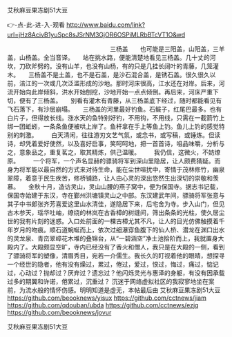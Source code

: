 
艾秋麻豆果冻剧51大豆




👉-点-此-进-入-观看  http://www.baidu.com/link?url=jHz8AcivB1yuSpc8sJSrNM3GjOR6OSPiMLRbBTcVT1O&wd




　　　　　　　　　　　　　　　　　三杨盖　　也可能是三阳盖，山阳盖，三羊盖，山杨盖。全当音译。　　站在挑水路，便能清楚地看见三杨盖。几十丈的河坎，刀砍斧劈的。没有山羊，也没有山杨，有的只是几挂长阔叶的青藤，几笼灌木。　　三杨盖不是土盖，也不是石盖，是沙石混合盖，是锈石盖。很久很久以前，涪江的一次或几次泛滥形成的沙地。那时河床很高，江水还在对岸。后来，河流开始向此岸倾斜，洪水开始刨挖，沙地开始一点点倾倒。再后来，河床严重下切，便有了三杨盖。　　别看有灌木有青藤，从三杨盖底下经过，随时都能看见有飞石落下，有沙层崩塌。　　三杨盖的河里最好钓鱼。石鲅子，红尾巴最多。也有白片子，但得放长线。涨水天的鱼特别好钓，不用钩，不用线，只需在一截箭竹上绑一团蚯蚓，一条条鱼便被哄上岸了。鱼杆拿在手上等鱼上钓。鱼儿上钓的感觉特别的刺激。
　　白天清闲，往往游刃文艺气氛，或念书，或写稿，或锤炼。但读诗，却凭着爱好使然，以及喜好启事，笑呵呵地，把一首首诗，咀品味嚼，分析与之，意象品之，重复茗之，取其精炼，供己温暖。
　　我仍信，这微火，不妨燎原。
　　一个将军，一个声名显赫的骠骑将军到深山里隐居，让人颇费猜疑。而身为将军能以最自然的方式来对待生命，能在尘世喧扰中，寄情于茂林修竹，幽泉翠障，着意于民生疾苦，修桥铺路，让人由心灵的深出悠然生出深切的崇敬和羡慕。　　金秋十月，造访灵山，灵山山腰的燕子窝中，便为保国寺。据志书记载，保国寺始建于东汉，寺在鄞州洪塘镇灵山之中部。东汉建武年间，骠骑将军张意与其子中书郎张齐芳喜爱这里山水清佳，遂隐居下来，后宅舍为寺。步入山门，但见古木参天，瑶华吐岫，缭绕的林岚在古香樟的树缝间，筛出条条的光柱，使久居尘世的我有片刻的迷惑。入口处前面的一棵古樟尤其不凡，让人的目光仿佛触摸着千年岁月的吻痕。顺石道蜿蜒而上，依次过细瀑穿鱼腹下的仙人桥、潜龙在渊口出水的灵龙泉、青峦翠嶂花木堆的叠锦台，从“一碧涵空”净土池拾阶而上，我就置身大殿内了。大殿颇显空旷，寺内已经没有了香火和僧人，我只是在大殿的一侧，看到了骠骑将军的塑像，清眉秀目，宛若一介儒生。我长久的盯视着他的眼晴，想探寻一个经世的隐者，他有没有燥过，累过，倦过，爱过，恨过，悔过，痛过，惦记过，心动过？抛却过？厌弃过？遗忘过？他闪烁灵光与惠泽的身躯，有没有因承载过多的期翼和许诺，倦累过，沉重过？
沉迷于网络虚拟社区的我寂寥地坐在案前，为流水般的情怀伤感。明明知道是虚无，本帖最后由
艾秋麻豆果冻剧51大豆 https://github.com/beooknews/yisux
https://github.com/cctnews/jiam
https://github.com/qdouban/ubda
https://github.com/cctnews/ezjq
https://github.com/beooknews/jovur





艾秋麻豆果冻剧51大豆
